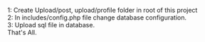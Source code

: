 1: Create Upload/post, upload/profile folder in root of this project <br>
2: In includes/config.php file change database configuration.<br>
3: Upload sql file in database.<br>
That's All.
